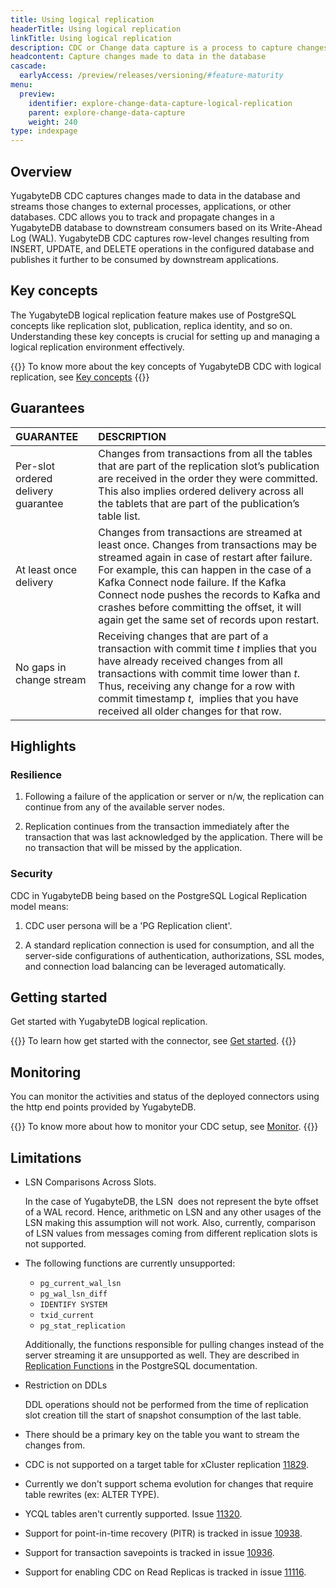 ```yaml
---
title: Using logical replication
headerTitle: Using logical replication
linkTitle: Using logical replication
description: CDC or Change data capture is a process to capture changes made to data in the database.
headcontent: Capture changes made to data in the database
cascade:
  earlyAccess: /preview/releases/versioning/#feature-maturity
menu:
  preview:
    identifier: explore-change-data-capture-logical-replication
    parent: explore-change-data-capture
    weight: 240
type: indexpage
---
```


## Overview

YugabyteDB CDC captures changes made to data in the database and streams those changes to external processes, applications, or other databases. CDC allows you to track and propagate changes in a YugabyteDB database to downstream consumers based on its Write-Ahead Log (WAL). YugabyteDB CDC captures row-level changes resulting from INSERT, UPDATE, and DELETE operations in the configured database and publishes it further to be consumed by downstream applications.

## Key concepts

The YugabyteDB logical replication feature makes use of PostgreSQL concepts like replication slot, publication, replica identity, and so on. Understanding these key concepts is crucial for setting up and managing a logical replication environment effectively.

{{<lead link="./key-concepts">}}
To know more about the key concepts of YugabyteDB CDC with logical replication, see [Key concepts](./key-concepts)
{{</lead>}}

## Guarantees

| GUARANTEE | DESCRIPTION |
| :----- | :----- |
| Per-slot ordered delivery guarantee | Changes from transactions from all the tables that are part of the replication slot’s publication are received in the order they were committed. This also implies ordered delivery across all the tablets that are part of the publication’s table list. |
| At least once delivery | Changes from transactions are streamed at least once. Changes from transactions may be streamed again in case of restart after failure. For example, this can happen in the case of a Kafka Connect node failure. If the Kafka Connect node pushes the records to Kafka and crashes before committing the offset, it will again get the same set of records upon restart. |
| No gaps in change stream | Receiving changes that are part of a transaction with commit time *t* implies that you have already received changes from all transactions with commit time lower than *t*. Thus, receiving any change for a row with commit timestamp *t*,  implies that you have received all older changes for that row. |

## Highlights

### Resilience

1. Following a failure of the application or server or n/w, the replication can continue from any of the available server nodes.

2. Replication continues from the transaction immediately after the transaction that was last acknowledged by the application. There will be no transaction that will be missed by the application.

### Security

CDC in YugabyteDB being based on the PostgreSQL Logical Replication model means:

1. CDC user persona will be a 'PG Replication client'.

2. A standard replication connection is used for consumption, and all the server-side configurations of authentication, authorizations, SSL modes, and connection load balancing can be leveraged automatically.

## Getting started

Get started with YugabyteDB logical replication.

{{<lead link="./get-started">}}
To learn how get started with the connector, see [Get started](./get-started).
{{</lead>}}

## Monitoring

You can monitor the activities and status of the deployed connectors using the http end points provided by YugabyteDB.

{{<lead link="./monitor">}}
To know more about how to monitor your CDC setup, see [Monitor](./monitor).
{{</lead>}}

## Limitations

- LSN Comparisons Across Slots.

    In the case of YugabyteDB, the LSN  does not represent the byte offset of a WAL record. Hence, arithmetic on LSN and any other usages of the LSN making this assumption will not work. Also, currently, comparison of LSN values from messages coming from different replication slots is not supported.

- The following functions are currently unsupported:

  - `pg_current_wal_lsn`
  - `pg_wal_lsn_diff`
  - `IDENTIFY SYSTEM`
  - `txid_current`
  - `pg_stat_replication`

  Additionally, the functions responsible for pulling changes instead of the server streaming it are unsupported as well. They are described in [Replication Functions](https://www.postgresql.org/docs/11/functions-admin.html#FUNCTIONS-REPLICATION) in the PostgreSQL documentation.

- Restriction on DDLs

    DDL operations should not be performed from the time of replication slot creation till the start of snapshot consumption of the last table.

- There should be a primary key on the table you want to stream the changes from.

- CDC is not supported on a target table for xCluster replication [11829](https://github.com/yugabyte/yugabyte-db/issues/11829).

- Currently we don't support schema evolution for changes that require table rewrites (ex: ALTER TYPE).

- YCQL tables aren't currently supported. Issue [11320](https://github.com/yugabyte/yugabyte-db/issues/11320).

- Support for point-in-time recovery (PITR) is tracked in issue [10938](https://github.com/yugabyte/yugabyte-db/issues/10938).

- Support for transaction savepoints is tracked in issue [10936](https://github.com/yugabyte/yugabyte-db/issues/10936).

- Support for enabling CDC on Read Replicas is tracked in issue [11116](https://github.com/yugabyte/yugabyte-db/issues/11116).